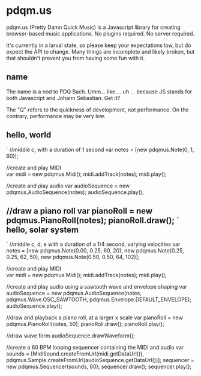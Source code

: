 pdqm.us
=======
pdqm.us (Pretty Damn Quick Music) is a Javascript library for creating browser-based music applications. No plugins required. No server required.

It's currently in a larval state, so please keep your expectations low, but do expect the API to change. Many things are incomplete and likely broken, but that shouldn't prevent you from having some fun with it.

name
----
The name is a nod to PDQ Bach. Umm… like … uh … because JS stands for both Javascript and Johann Sebastian. Get it?

The "Q" refers to the quickness of development, not performance. On the contrary, performance may be very low.

hello, world
------------
`
//middle c, with a duration of 1 second
var notes = [new pdqmus.Note(0, 1, 60)];

//create and play MIDI  
var midi = new pdqmus.Midi();
midi.addTrack(notes);
midi.play();

//create and play audio
var audioSequence = new pdqmus.AudioSequence(notes);
audioSequence.play();

//draw a piano roll
var pianoRoll = new pdqmus.PianoRoll(notes);
pianoRoll.draw();
`   
hello, solar system
-------------------
`
//middle c, d, e with a duration of a 1/4 second, varying velocities
var notes = [new pdqmus.Note(0.00, 0.25, 60, 20),
             new pdqmus.Note(0.25, 0.25, 62, 50),
             new pdqmus.Note(0.50, 0.50, 64, 102)];

//create and play MIDI  
var midi = new pdqmus.Midi();
midi.addTrack(notes);
midi.play();

//create and play audio using a sawtooth wave and envelope shaping
var audioSequence = new pdqmus.AudioSequence(notes, pdqmus.Wave.OSC_SAWTOOTH, 
                                      pdqmus.Envelope.DEFAULT_ENVELOPE);
audioSequence.play();

//draw and playback a piano roll, at a larger x scale
var pianoRoll = new pdqmus.PianoRoll(notes, 50);
pianoRoll.draw();
pianoRoll.play();

//draw wave form
audioSequence.drawWaveform();

//create a 60 BPM looping sequencer containing the MIDI and audio
var sounds = [MidiSound.createFromUrl(midi.getDataUrl()),
              pdqmus.Sample.createFromUrl(audioSequence.getDataUrl())];
sequencer = new pdqmus.Sequencer(sounds, 60);
sequencer.draw();
sequencer.play();    


